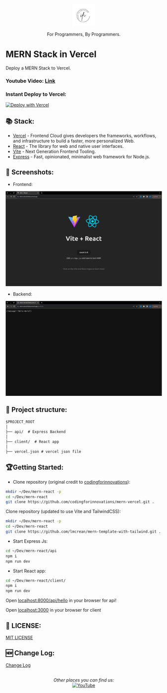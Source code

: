 
<p align="center">
  <p align="center">
    <a href="https://www.youtube.com/@codingforinnovations" target="_blank">
      <img src=".github/static/logo.png" height="72" alt="Coding for Innovations Logo"/>    
    </a>
  </p>
  <p align="center">
    For Programmers, By Programmers.
  </p>
</p>

# MERN Stack in Vercel

Deploy a MERN Stack to Vercel.

### Youtube Video: [Link](https://www.youtube.com/watch?v=GyDAGGUn3Ck)

### Instant Deploy to Vercel:

[![Deploy with Vercel](https://vercel.com/button)](https://vercel.com/new/clone?repository-url=https://github.com/lmcrean/mern-template-with-tailwind)

## 📚 Stack:

- [Vercel](https://vercel.com/) - Frontend Cloud gives developers the frameworks, workflows, and infrastructure to build a faster, more personalized Web.
- [React](https://react.dev/) - The library for web and native user interfaces.
- [Vite](https://vitejs.dev/) - Next Generation Frontend Tooling.
- [Express](https://expressjs.com/) - Fast, opinionated, minimalist web framework for Node.js.

## 📸 Screenshots:
- Frontend:
<img src=".github/static/client.png" alt="client"/> 

- Backend:
<img src=".github/static/api.png" alt="api"/> 


## 📁 Project structure:

```
$PROJECT_ROOT
│  
├── api/  # Express Backend
│  
├── client/  # React app
│
├── vercel.json # vercel json file
```


##  🏆Getting Started: 

- Clone repository (original credit to [codingforinnovations](https://github.com/codingforinnovations/mern-vercel)):

```bash
mkdir ~/Dev/mern-react -p
cd ~/Dev/mern-react
git clone https://github.com/codingforinnovations/mern-vercel.git .
```  

Clone repository (updated to use Vite and TailwindCSS):

```bash
mkdir ~/Dev/mern-react -p
cd ~/Dev/mern-react
git clone https://github.com/lmcrean/mern-template-with-tailwind.git .
```

- Start Express Js:
```bash
cd ~/Dev/mern-react/api
npm i
npm run dev
```

- Start React app:

```bash
cd ~/Dev/mern-react/client/
npm i
npm run dev
```


Open [localhost:8000/api/hello](http://localhost:8000/admin) in your browser for api!

Open [localhost:3000](http://localhost:3000) in your browser for client


## 🎫 LICENSE:

[MIT LICENSE](https://github.com/codingforinnovations/mern-vercel/blob/main/LICENSE)

## 🆕 Change Log:

[Change Log](https://github.com/codingforinnovations/mern-vercel/commits/main/)

<br />


<div align="center">
<i>Other places you can find us:</i><br>
<a href="https://www.youtube.com/@codingforinnovations" target="_blank"><img src="https://img.shields.io/badge/YouTube-%23E4405F.svg?&style=flat-square&logo=youtube&logoColor=white" alt="YouTube"></a>
</div>
